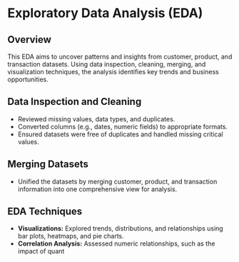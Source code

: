 # Exploratory Data Analysis (EDA)

## Overview
This EDA aims to uncover patterns and insights from customer, product, and transaction datasets. Using data inspection, cleaning, merging, and visualization techniques, the analysis identifies key trends and business opportunities.

## Data Inspection and Cleaning
- Reviewed missing values, data types, and duplicates.
- Converted columns (e.g., dates, numeric fields) to appropriate formats.
- Ensured datasets were free of duplicates and handled missing critical values.

## Merging Datasets
- Unified the datasets by merging customer, product, and transaction information into one comprehensive view for analysis.

## EDA Techniques
- **Visualizations:** Explored trends, distributions, and relationships using bar plots, heatmaps, and pie charts.
- **Correlation Analysis:** Assessed numeric relationships, such as the impact of quant
